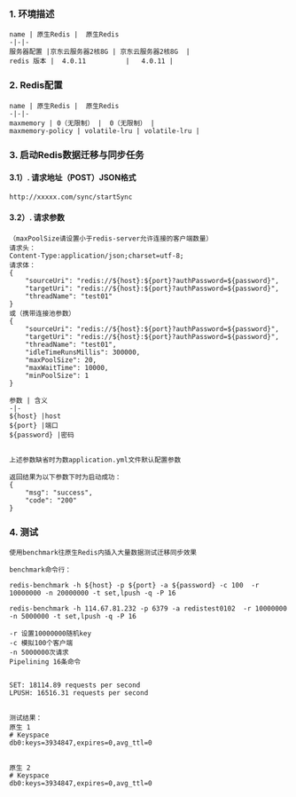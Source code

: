 
### 1. 环境描述 
    name | 原生Redis |  原生Redis
    -|-|-
    服务器配置 |京东云服务器2核8G | 京东云服务器2核8G  |
    redis 版本 |  4.0.11          |   4.0.11 |
### 2. Redis配置 
    name | 原生Redis |  原生Redis
    -|-|-
    maxmemory | 0（无限制） |  0（无限制） |
    maxmemory-policy | volatile-lru | volatile-lru |

### 3. 启动Redis数据迁移与同步任务 
#### 3.1）. 请求地址（POST）JSON格式 
    http://xxxxx.com/sync/startSync
#### 3.2）. 请求参数 
    （maxPoolSize请设置小于redis-server允许连接的客户端数量）
    请求头：
    Content-Type:application/json;charset=utf-8;
    请求体：
    {
        "sourceUri": "redis://${host}:${port}?authPassword=${password}",
        "targetUri": "redis://${host}:${port}?authPassword=${password}",
        "threadName": "test01"
    }
    或（携带连接池参数）
    {
        "sourceUri": "redis://${host}:${port}?authPassword=${password}",
        "targetUri": "redis://${host}:${port}?authPassword=${password}",
        "threadName": "test01",
        "idleTimeRunsMillis": 300000,
        "maxPoolSize": 20,
        "maxWaitTime": 10000,
        "minPoolSize": 1
    }

    参数 | 含义 
    -|-
    ${host} |host 
    ${port} |端口 
    ${password} |密码 


    上述参数缺省时为数application.yml文件默认配置参数    

    返回结果为以下参数下时为启动成功：
    {
        "msg": "success",
        "code": "200"
    }

### 4. 测试
    使用benchmark往原生Redis内插入大量数据测试迁移同步效果
    
    benchmark命令行：
    
    redis-benchmark -h ${host} -p ${port} -a ${password} -c 100  -r 10000000 -n 20000000 -t set,lpush -q -P 16
    
    redis-benchmark -h 114.67.81.232 -p 6379 -a redistest0102  -r 10000000 -n 5000000 -t set,lpush -q -P 16
    
    -r 设置10000000随机key
    -c 模拟100个客户端
    -n 5000000次请求 
    Pipelining 16条命令
    

    SET: 18114.89 requests per second
    LPUSH: 16516.31 requests per second

    
    测试结果：
    原生 1
    # Keyspace
    db0:keys=3934847,expires=0,avg_ttl=0

    
    原生 2
    # Keyspace
    db0:keys=3934847,expires=0,avg_ttl=0